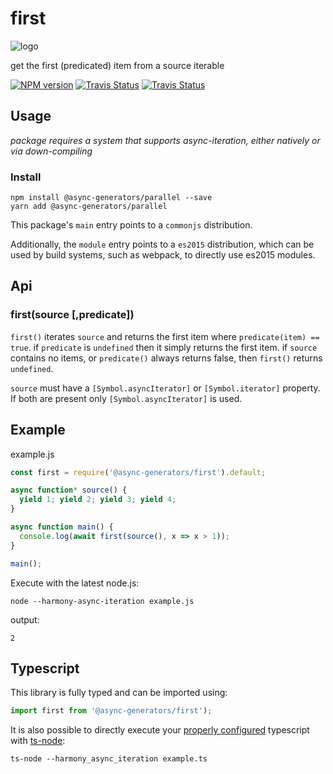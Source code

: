# first
![logo](https://avatars1.githubusercontent.com/u/31987273?v=4&s=100)

get the first (predicated) item from a source iterable

[![NPM version][npm-image]][npm-url]
[![Travis Status][travis-image]][travis-url]
[![Travis Status][codecov-image]][codecov-url]

## Usage

_package requires a system that supports async-iteration, either natively or via down-compiling_

### Install
```
npm install @async-generators/parallel --save
yarn add @async-generators/parallel
```

This package's `main` entry points to a `commonjs` distribution. 

Additionally, the `module` entry points to a `es2015` distribution, which can be used by build systems, such as webpack, to directly use es2015 modules. 

## Api

### first(source [,predicate])

<code>first()</code> iterates `source` and returns the first item where `predicate(item) == true`. if `predicate` is `undefined` then it simply returns the first item. if `source` contains no items, or `predicate()` always returns false, then `first()` returns `undefined`.

`source` must have a `[Symbol.asyncIterator]` or `[Symbol.iterator]` property. If both are present only `[Symbol.asyncIterator]` is used. 

## Example

example.js
```js
const first = require('@async-generators/first').default;

async function* source() {
  yield 1; yield 2; yield 3; yield 4;
}

async function main() {
  console.log(await first(source(), x => x > 1));
}

main();

```

Execute with the latest node.js: 

```
node --harmony-async-iteration example.js
```

output:
```
2
```
## Typescript

This library is fully typed and can be imported using: 

```ts
import first from '@async-generators/first');
```

It is also possible to directly execute your [properly configured](https://stackoverflow.com/a/43694282/1657476) typescript with [ts-node](https://www.npmjs.com/package/ts-node):

```
ts-node --harmony_async_iteration example.ts
```

[npm-url]: https://npmjs.org/package/@async-generators/first
[npm-image]: https://img.shields.io/npm/v/@async-generators/first.svg
[npm-downloads]: https://img.shields.io/npm/dm/@async-generators/first.svg
[travis-url]: https://travis-ci.org/async-generators/first
[travis-image]: https://img.shields.io/travis/async-generators/first/master.svg
[codecov-url]: https://codecov.io/gh/async-generators/first
[codecov-image]: https://codecov.io/gh/async-generators/first/branch/master/graph/badge.svg
